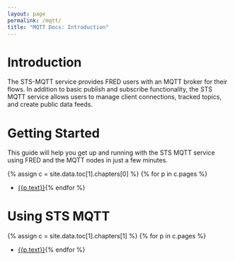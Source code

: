 ```yaml
---
layout: page
permalink: /mqtt/
title: "MQTT Docs: Introduction"
---
```


# Introduction

The STS-MQTT service provides FRED users with an MQTT broker for their flows.  In addition to basic publish and subscribe functionality, the STS MQTT service allows users to manage client connections, tracked topics, and create public data feeds.

# Getting Started

This guide will help you get up and running with the STS MQTT service using FRED and the MQTT nodes in just a few minutes.


{% assign c = site.data.toc[1].chapters[0] %}
{% for p in c.pages %}
- [{{p.text}}]({{p.url}}){% endfor %}

# Using STS MQTT

{% assign c = site.data.toc[1].chapters[1] %}
{% for p in c.pages %}
- [{{p.text}}]({{p.url}}){% endfor %}

